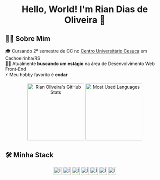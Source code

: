 <h1 align="center">Hello, World! I'm Rian Dias de Oliveira 👋</h1>

## 🙋‍♂️ Sobre Mim

🎓 Cursando 2º semestre de CC no [Centro Universitário Cesuca](https://www.cesuca.edu.br/) em Cachoeirinha/RS<br>
👨‍💻 Atualmente **buscando um estágio** na área de Desenvolvimento Web Front-End<br>
⚡ Meu hobby favorito é **codar**

<div align="center">
<img src="https://github-readme-stats.vercel.app/api?username=riandeoliveira&theme=github_dark&show_icons=true" alt="Rian Oliveira's GitHub Stats" height="180em"></img>
<img src="https://github-readme-stats.vercel.app/api/top-langs/?username=riandeoliveira&layout=compact&theme=github_dark" alt="Most Used Languages" height="180em"></img>
</div>

## 🛠 Minha Stack

<div align="center">
 <img src="https://camo.githubusercontent.com/c8d13e1c596a6726b1da8475a9299fac133f95ef009083b48be01f975a44987e/68747470733a2f2f696d672e736869656c64732e696f2f62616467652f2d48544d4c2d3035313232413f7374796c653d666c6174266c6f676f3d48544d4c35" alt="Ícone HTML" height="25"></img>
 <img src="https://img.shields.io/badge/-CSS-05122A?style=flat&logo=CSS3&logoColor=1572B6" alt="Ícone CSS" height="25"></img>
 <img src="https://img.shields.io/badge/-JavaScript-05122A?style=flat&logo=javascript" alt="Ícone JavaScript" height="25"></img>
 <img src="https://img.shields.io/badge/-Visual%20Studio%20Code-05122A?style=flat&logo=visual-studio-code&logoColor=007ACC" alt="Ícone Visual Studio Code" height="25"></img>
 <img src="https://img.shields.io/badge/-Git-05122A?style=flat&logo=git" alt="Ícone Git" height="25"></img>
 <img src="https://img.shields.io/badge/-GitHub-05122A?style=flat&logo=github" alt="Ícone GitHub" height="25"></img>
 <img src="https://img.shields.io/badge/-Markdown-05122A?style=flat&logo=markdown" alt="Ícone Markdown" height="25"></img>
</div>

<!-- 
**riandeoliveira/riandeoliveira** is a ✨ _special_ ✨ repository because its `README.md` (this file) appears on your GitHub profile.

Here are some ideas to get you started:

- 🔭 I’m currently working on ...
- 🌱 I’m currently learning ...
- 👯 I’m looking to collaborate on ...
- 🤔 I’m looking for help with ...
- 💬 Ask me about ...
- 📫 How to reach me: ...
- 😄 Pronouns: ...
- ⚡ Fun fact: ...
 -->
